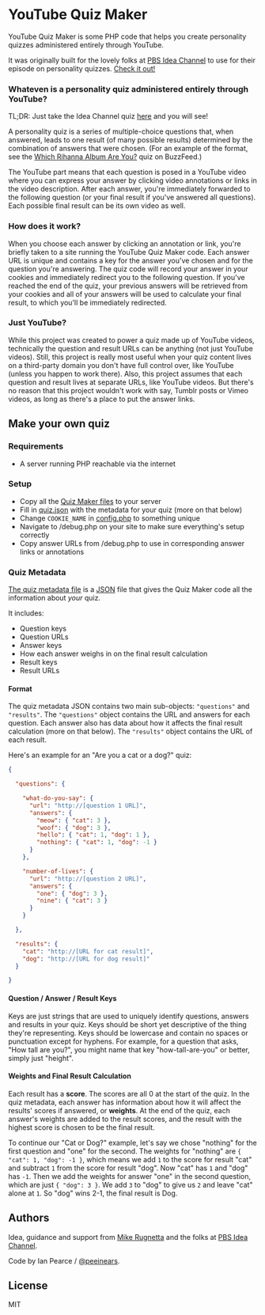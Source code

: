 YouTube Quiz Maker
==================

YouTube Quiz Maker is some PHP code that helps you create personality quizzes administered entirely through YouTube.

It was originally built for the lovely folks at [PBS Idea Channel](https://www.youtube.com/user/pbsideachannel) to use for their episode on personality quizzes. [Check it out!](https://www.youtube.com/watch?v=rI4kdTFTZfc)

### Whateven is a personality quiz administered entirely through YouTube?

TL;DR: Just take the Idea Channel quiz [here](https://www.youtube.com/watch?v=rI4kdTFTZfc) and you will see!

A personality quiz is a series of multiple-choice questions that, when answered, leads to one result (of many possible results) determined by the combination of answers that were chosen. (For an example of the format, see the [Which Rihanna Album Are You?](http://www.buzzfeed.com/kelleydunlap/which-rihanna-album-are-you) quiz on BuzzFeed.)

The YouTube part means that each question is posed in a YouTube video where you can express your answer by clicking video annotations or links in the video description. After each answer, you're immediately forwarded to the following question (or your final result if you've answered all questions). Each possible final result can be its own video as well.

### How does it work?

When you choose each answer by clicking an annotation or link, you're briefly taken to a site running the YouTube Quiz Maker code. Each answer URL is unique and contains a key for the answer you've chosen and for the question you're answering. The quiz code will record your answer in your cookies and immediately redirect you to the following question. If you've reached the end of the quiz, your previous answers will be retrieved from your cookies and all of your answers will be used to calculate your final result, to which you'll be immediately redirected.

### Just YouTube?

While this project was created to power a quiz made up of YouTube videos, technically the question and result URLs can be anything (not just YouTube videos). Still, this project is really most useful when your quiz content lives on a third-party domain you don't have full control over, like YouTube (unless you happen to work there). Also, this project assumes that each question and result lives at separate URLs, like YouTube videos. But there's no reason that this project wouldn't work with say, Tumblr posts or Vimeo videos, as long as there's a place to put the answer links.

## Make your own quiz

### Requirements

 - A server running PHP reachable via the internet

### Setup

 - Copy all the [Quiz Maker files](https://github.com/peeinears/youtube-quiz-maker/blob/master/quiz-maker) to your server
 - Fill in [quiz.json](https://github.com/peeinears/youtube-quiz-maker/blob/master/quiz-maker/quiz.json) with the metadata for your quiz (more on that below)
 - Change `COOKIE_NAME` in [config.php](https://github.com/peeinears/youtube-quiz-maker/blob/master/quiz-maker/config.php) to something unique
 - Navigate to /debug.php on your site to make sure everything's setup correctly
 - Copy answer URLs from /debug.php to use in corresponding answer links or annotations

### Quiz Metadata

[The quiz metadata file](https://github.com/peeinears/youtube-quiz-maker/blob/master/quiz-maker/quiz.json) is a [JSON](http://www.json.org/) file that gives the Quiz Maker code all the information about _your_ quiz.

It includes:

 - Question keys
 - Question URLs
 - Answer keys
 - How each answer weighs in on the final result calculation
 - Result keys
 - Result URLs

#### Format

The quiz metadata JSON contains two main sub-objects: `"questions"` and `"results"`. The `"questions"` object contains the URL and answers for each question. Each answer also has data about how it affects the final result calculation (more on that below). The `"results"` object contains the URL of each result.

Here's an example for an "Are you a cat or a dog?" quiz:

```json
{

  "questions": {

    "what-do-you-say": {
      "url": "http://[question 1 URL]",
      "answers": {
        "meow": { "cat": 3 },
        "woof": { "dog": 3 },
        "hello": { "cat": 1, "dog": 1 },
        "nothing": { "cat": 1, "dog": -1 }
      }
    },

    "number-of-lives": {
      "url": "http://[question 2 URL]",
      "answers": {
        "one": { "dog": 3 },
        "nine": { "cat": 3 }
      }
    }

  },

  "results": {
    "cat": "http://[URL for cat result]",
    "dog": "http://[URL for dog result]"
  }

}
```

#### Question / Answer / Result Keys

Keys are just strings that are used to uniquely identify questions, answers and results in your quiz. Keys should be short yet descriptive of the thing they're representing. Keys should be lowercase and contain no spaces or punctuation except for hyphens. For example, for a question that asks, "How tall are you?", you might name that key "how-tall-are-you" or better, simply just "height".

#### Weights and Final Result Calculation

Each result has a __score__. The scores are all 0 at the start of the quiz. In the quiz metadata, each answer has information about how it will affect the results' scores if answered, or __weights__. At the end of the quiz, each answer's weights are added to the result scores, and the result with the highest score is chosen to be the final result.

To continue our "Cat or Dog?" example, let's say we chose "nothing" for the first question and "one" for the second. The weights for "nothing" are `{ "cat": 1, "dog": -1 }`, which means we add `1` to the score for result "cat" and subtract `1` from the score for result "dog". Now "cat" has `1` and "dog" has `-1`.  Then we add the weights for answer "one" in the second question, which are just `{ "dog": 3 }`. We add `3` to "dog" to give us `2` and leave "cat" alone at `1`. So "dog" wins 2-1, the final result is Dog.

## Authors

Idea, guidance and support from [Mike Rugnetta](https://twitter.com/mikerugnetta) and the folks at [PBS Idea Channel](https://www.youtube.com/user/pbsideachannel).

Code by Ian Pearce / [@peeinears](https://github.com/peeinears).

## License

MIT
